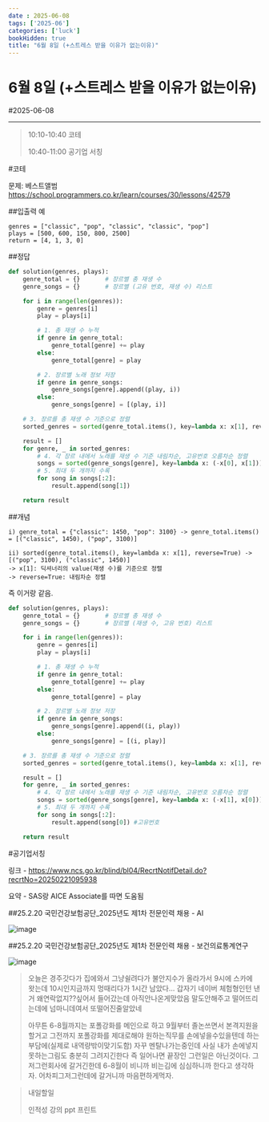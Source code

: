```yaml
---
date : 2025-06-08
tags: ['2025-06']
categories: ['luck']
bookHidden: true
title: "6월 8일 (+스트레스 받을 이유가 없는이유)"
---
```


# 6월 8일 (+스트레스 받을 이유가 없는이유)

#2025-06-08

---

> 10:10-10:40 코테
>
> 10:40-11:00 공기업 서칭


#코테

문제: 베스트앨범 https://school.programmers.co.kr/learn/courses/30/lessons/42579

##입출력 예

```plain text
genres = ["classic", "pop", "classic", "classic", "pop"]
plays = [500, 600, 150, 800, 2500]
return = [4, 1, 3, 0]
```

##정답

```python
def solution(genres, plays):
    genre_total = {}       # 장르별 총 재생 수
    genre_songs = {}       # 장르별 (고유 번호, 재생 수) 리스트

    for i in range(len(genres)):
        genre = genres[i]
        play = plays[i]

        # 1. 총 재생 수 누적
        if genre in genre_total:
            genre_total[genre] += play
        else:
            genre_total[genre] = play

        # 2. 장르별 노래 정보 저장
        if genre in genre_songs:
            genre_songs[genre].append((play, i))
        else:
            genre_songs[genre] = [(play, i)]

    # 3. 장르를 총 재생 수 기준으로 정렬
    sorted_genres = sorted(genre_total.items(), key=lambda x: x[1], reverse=True)

    result = []
    for genre, _ in sorted_genres:
        # 4. 각 장르 내에서 노래를 재생 수 기준 내림차순, 고유번호 오름차순 정렬
        songs = sorted(genre_songs[genre], key=lambda x: (-x[0], x[1]))
        # 5. 최대 두 개까지 수록
        for song in songs[:2]:
            result.append(song[1])

    return result
```

##개념

```plain text
i) genre_total = {"classic": 1450, "pop": 3100} -> genre_total.items() = [("classic", 1450), ("pop", 3100)]

ii) sorted(genre_total.items(), key=lambda x: x[1], reverse=True) -> [("pop", 3100), ("classic", 1450)]
-> x[1]: 딕셔너리의 value(재생 수)를 기준으로 정렬
-> reverse=True: 내림차순 정렬 
```

즉 이거랑 같음.

```python
def solution(genres, plays):
    genre_total = {}       # 장르별 총 재생 수
    genre_songs = {}       # 장르별 (재생 수, 고유 번호) 리스트

    for i in range(len(genres)):
        genre = genres[i]
        play = plays[i]

        # 1. 총 재생 수 누적
        if genre in genre_total:
            genre_total[genre] += play
        else:
            genre_total[genre] = play

        # 2. 장르별 노래 정보 저장
        if genre in genre_songs:
            genre_songs[genre].append((i, play))
        else:
            genre_songs[genre] = [(i, play)]

    # 3. 장르를 총 재생 수 기준으로 정렬
    sorted_genres = sorted(genre_total.items(), key=lambda x: x[1], reverse=True)

    result = []
    for genre, _ in sorted_genres:
        # 4. 각 장르 내에서 노래를 재생 수 기준 내림차순, 고유번호 오름차순 정렬
        songs = sorted(genre_songs[genre], key=lambda x: (-x[1], x[0]))
        # 5. 최대 두 개까지 수록
        for song in songs[:2]:
            result.append(song[0]) #고유번호

    return result
```

#공기업서칭

링크 -  https://www.ncs.go.kr/blind/bl04/RecrtNotifDetail.do?recrtNo=20250221095938

요약 - SAS랑 AICE Associate를 따면 도움됨

##25.2.20 국민건강보험공단_2025년도 제1차 전문인력 채용 - AI

![image](https://github.com/user-attachments/assets/c177b2fa-ab36-4611-91d9-8d97ba9b9fc2)

##25.2.20 국민건강보험공단_2025년도 제1차 전문인력 채용 - 보건의료통계연구

![image](https://github.com/user-attachments/assets/3354b7a0-8512-492b-963f-bacb30ca5778)



> 오늘은 경주갓다가 집에와서 그냥쉴려다가 불안지수가 올라가서 9시에 스카에 왓는데 10시인지금까지 멍때리다가 1시간 남았다... 갑자기 네이버 체험형인턴 낸거 왜연락없지??싶어서 들어갔는데 아직안나온게맞았음 말도안해주고 떨어뜨리는데에 넘마니데여서 또떨어진줄알았네
>
> 아무튼 6-8월까지는 포폴강화를 메인으로 하고 9월부터 졸논쓰면서 본격지원을 할거고 그전까지 포폴강화를 제대로해야 원하는직무를 손에넣을수있을텐데 하는 부담에(실제로 내역량밖이맞기도함) 자꾸 멘탈나가는중인데 사실 내가 손에넣지못하는그림도 충분히 그려지긴한다
> 즉 일어나면 끝장인 그런일은 아닌것이다. 그저그런회사에 갈거긴한데 6-8월이 비니까 비는김에 심심하니까 한다고 생각하자. 어차피그저그런데에 갈거니까 마음편하게먹자.

> 내일할일
>
> 인적성 강의 ppt 프린트
